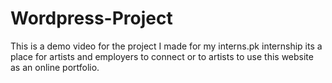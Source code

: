 # Wordpress-Project
This is a demo video for the project I made for my interns.pk internship
its a place for artists and employers to connect or to artists to use this website as an online portfolio.

